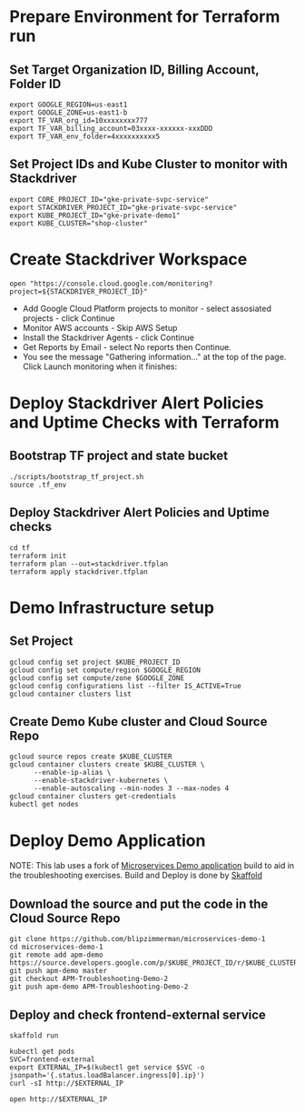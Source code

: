 # Prepare Environment for Terraform run
## Set Target Organization ID, Billing Account, Folder ID
```
export GOOGLE_REGION=us-east1
export GOOGLE_ZONE=us-east1-b
export TF_VAR_org_id=10xxxxxxxx777
export TF_VAR_billing_account=03xxxx-xxxxxx-xxxDDD
export TF_VAR_env_folder=4xxxxxxxxxx5
```
## Set Project IDs and Kube Cluster to monitor with Stackdriver
```
export CORE_PROJECT_ID="gke-private-svpc-service"
export STACKDRIVER_PROJECT_ID="gke-private-svpc-service"
export KUBE_PROJECT_ID="gke-private-demo1"
export KUBE_CLUSTER="shop-cluster"
```

# Create Stackdriver Workspace
```
open "https://console.cloud.google.com/monitoring?project=${STACKDRIVER_PROJECT_ID}"
```

*	Add Google Cloud Platform projects to monitor - select assosiated projects - click Continue
*	Monitor AWS accounts - Skip AWS Setup
*	Install the Stackdriver Agents - click Continue
*	Get Reports by Email - select No reports then Continue.
*	You see the message "Gathering information..." at the top of the page. Click Launch monitoring when it finishes:

# Deploy Stackdriver Alert Policies and Uptime Checks with Terraform
## Bootstrap TF project and state bucket
```
./scripts/bootstrap_tf_project.sh
source .tf_env
```
## Deploy Stackdriver Alert Policies and Uptime checks
```
cd tf
terraform init
terraform plan --out=stackdriver.tfplan
terraform apply stackdriver.tfplan
```

# Demo Infrastructure setup
## Set Project
```
gcloud config set project $KUBE_PROJECT_ID
gcloud config set compute/region $GOOGLE_REGION
gcloud config set compute/zone $GOOGLE_ZONE
gcloud config configurations list --filter IS_ACTIVE=True
gcloud container clusters list

```
## Create Demo Kube cluster and Cloud Source Repo
```
gcloud source repos create $KUBE_CLUSTER
gcloud container clusters create $KUBE_CLUSTER \
      --enable-ip-alias \
      --enable-stackdriver-kubernetes \
      --enable-autoscaling --min-nodes 3 --max-nodes 4
gcloud container clusters get-credentials
kubectl get nodes
```

# Deploy Demo Application
NOTE: This lab uses a fork of [Microservices Demo application](https://github.com/GoogleCloudPlatform/microservices-demo) build to aid in the troubleshooting exercises.
Build and Deploy is done by [Skaffold](http://skaffold.dev/)

## Download the source and put the code in the Cloud Source Repo
```
git clone https://github.com/blipzimmerman/microservices-demo-1
cd microservices-demo-1
git remote add apm-demo https://source.developers.google.com/p/$KUBE_PROJECT_ID/r/$KUBE_CLUSTER
git push apm-demo master
git checkout APM-Troubleshooting-Demo-2
git push apm-demo APM-Troubleshooting-Demo-2
```
## Deploy and check frontend-external service
```
skaffold run

kubectl get pods
SVC=frontend-external
export EXTERNAL_IP=$(kubectl get service $SVC -o jsonpath='{.status.loadBalancer.ingress[0].ip}')
curl -sI http://$EXTERNAL_IP

open http://$EXTERNAL_IP
```
